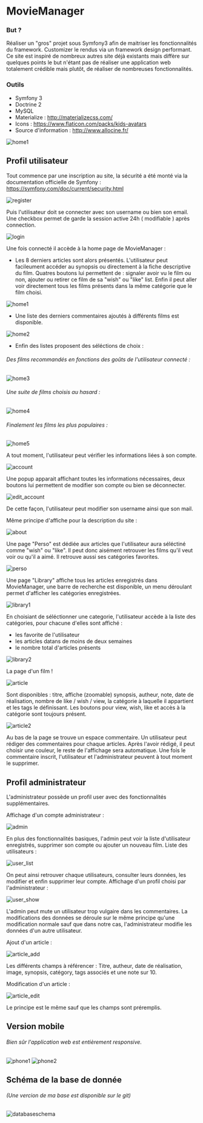MovieManager
========================

### But ?

Réaliser un "gros" projet sous Symfony3 afin de maitriser les fonctionnalités du framework. Customizer le rendus via un framework design performant. Ce site est inspiré de nombreux autres site déjà existants mais diffère sur quelques points le but n'étant pas de réaliser une application web totalement crédible mais plutôt, de réaliser de nombreuses fonctionnalités.

### Outils

- Symfony 3
- Doctrine 2
- MySQL
- Materialize : http://materializecss.com/
- Icons : https://www.flaticon.com/packs/kids-avatars
- Source d'information : http://www.allocine.fr/

![home1](https://user-images.githubusercontent.com/15357887/33442415-6a16d752-d5f5-11e7-85be-7e290b9d8c88.PNG)

## Profil utilisateur

Tout commence par une inscription au site, la sécurité a été monté via la documentation officielle de Symfony : https://symfony.com/doc/current/security.html


![register](https://user-images.githubusercontent.com/15357887/33441116-2cb647d8-d5f2-11e7-8a87-c78dbd35958d.PNG)

Puis l'utilisateur doit se connecter avec son username ou bien son email. Une checkbox permet de garde la session active 24h ( modifiable ) après connection.

![login](https://user-images.githubusercontent.com/15357887/33441110-27abe23e-d5f2-11e7-8473-766b4ffc76c3.PNG)

Une fois connecté il accède à la home page de MovieManager :

- Les 8 derniers articles sont alors présentés. L'utilisateur peut facileument accéder au synopsis ou directement à la fiche descriptive du film. Quatres boutons lui permettent de : signaler avoir vu le film ou non, ajouter ou retirer ce film de sa "wish" ou "like" list. Enfin il peut aller voir directement tous les films présents dans la même catégorie que le film choisi.

![home1](https://user-images.githubusercontent.com/15357887/33442415-6a16d752-d5f5-11e7-85be-7e290b9d8c88.PNG)

- Une liste des derniers commentaires ajoutés à différents films est disponible.

![home2](https://user-images.githubusercontent.com/15357887/33441937-30e48476-d5f4-11e7-939d-578d952c0f09.PNG)

- Enfin des listes proposent des séléctions de choix :
###### Des films recommandés en fonctions des goûts de l'utilisateur connecté :
![home3](https://user-images.githubusercontent.com/15357887/33441938-30fda0a0-d5f4-11e7-9934-6f6403360ac9.PNG)

###### Une suite de films choisis au hasard :
![home4](https://user-images.githubusercontent.com/15357887/33441939-3119fffc-d5f4-11e7-8328-2c6fa8bd6c0a.PNG)

###### Finalement les films les plus populaires :
![home5](https://user-images.githubusercontent.com/15357887/33441940-313a3a10-d5f4-11e7-8177-7f1ea5f3b8ca.PNG)

A tout moment, l'utilisateur peut vérifier les informations liées à son compte.

![account](https://user-images.githubusercontent.com/15357887/33441925-2f85cbee-d5f4-11e7-8be1-0223e45d8e17.PNG)

Une popup apparait affichant toutes les informations nécessaires, deux boutons lui permettent de modifier son compte ou bien se déconnecter.

![edit_account](https://user-images.githubusercontent.com/15357887/33441935-30c5b1e0-d5f4-11e7-9879-154bee25ca97.PNG)

De cette façon, l'utilisateur peut modifier son username ainsi que son mail.

Même principe d'affiche pour la description du site :

![about](https://user-images.githubusercontent.com/15357887/33441924-2f6adc4e-d5f4-11e7-91d1-3dc89f6049ac.PNG)

Une page "Perso" est dédiée aux articles que l'utilisateur aura séléctiné comme "wish" ou "like". Il peut donc aisément retrouver les films qu'il veut voir ou qu'il a aimé. Il retrouve aussi ses catégories favorites.

![perso](https://user-images.githubusercontent.com/15357887/33441945-31891dec-d5f4-11e7-8ac4-bda07c9a8202.PNG)

Une page "Library" affiche tous les articles enregistrés dans MovieManager, une barre de recherche est disponible, un menu déroulant permet d'afficher les catégories enregistrées.

![library1](https://user-images.githubusercontent.com/15357887/33441942-3157c738-d5f4-11e7-865a-9b555fe5edcc.PNG)

En choisiant de séléctionner une categorie, l'utilisateur accède à la liste des catégories, pour chacune d'elles sont affiché :
- les favorite de l'utilisateur
- les articles datans de moins de deux semaines
- le nombre total d'articles présents

![library2](https://user-images.githubusercontent.com/15357887/33441943-316dd726-d5f4-11e7-9a4f-2b5122572b78.PNG)

La page d'un film !

![article](https://user-images.githubusercontent.com/15357887/33441928-2fcf50de-d5f4-11e7-8d16-24075dbd8165.PNG)

Sont disponibles : titre, affiche (zoomable) synopsis, autheur, note, date de réalisation, nombre de like / wish / view, la catégorie à laquelle il appartient et les tags le définissant. Les boutons pour view, wish, like et accès à la catégorie sont toujours présent.

![article2](https://user-images.githubusercontent.com/15357887/33479103-1f994f6a-d68c-11e7-8167-0da0cd297e1e.PNG)

Au bas de la page se trouve un espace commentaire. Un utilisateur peut rédiger des commentaires pour chaque articles. Après l'avoir rédigé, il peut choisir une couleur, le reste de l'affichage sera automatique. Une fois le commentaire inscrit, l'utilisateur et l'administrateur peuvent à tout moment le supprimer.

## Profil administrateur

L'administrateur possède un profil user avec des fonctionnalités supplémentaires.

Affichage d'un compte administrateur :

![admin](https://user-images.githubusercontent.com/15357887/33441927-2fb78738-d5f4-11e7-9394-2cd27c2c3a3f.PNG)

En plus des fonctionnalités basiques, l'admin peut voir la liste d'utilisateur enregistrés, supprimer son compte ou ajouter un nouveau film.
Liste des utilisateurs :

![user_list](https://user-images.githubusercontent.com/15357887/33441922-2f3ed892-d5f4-11e7-9209-cdd3a10e1fca.PNG)

On peut ainsi retrouver chaque utilisateurs, consulter leurs données, les modifier et enfin supprimer leur compte.
Affichage d'un profil choisi par l'administrateur :

![user_show](https://user-images.githubusercontent.com/15357887/33441923-2f54fbe0-d5f4-11e7-9a04-7400aae287be.PNG)

L'admin peut mute un utilisateur trop vulgaire dans les commentaires. La modifications des données se déroule sur le même principe qu'une modification normale sauf que dans notre cas, l'administrateur modifie les données d'un autre utilisateur.

Ajout d'un article :

![article_add](https://user-images.githubusercontent.com/15357887/33441929-2fe7867c-d5f4-11e7-83d3-fd1c960571e6.PNG)

Les différents champs à référencer : Titre, autheur, date de réalisation, image, synopsis, catégory, tags associés et une note sur 10.

Modification d'un article :

![article_edit](https://user-images.githubusercontent.com/15357887/33441930-2ffe9a88-d5f4-11e7-8469-32bad5b7a295.PNG)

Le principe est le même sauf que les champs sont préremplis.

## Version mobile

###### Bien sûr l'application web est entièrement responsive.

![phone1](https://user-images.githubusercontent.com/15357887/33441947-319fbed0-d5f4-11e7-9c13-200087b2dde0.PNG)      ![phone2](https://user-images.githubusercontent.com/15357887/33441921-2f205cbe-d5f4-11e7-9d9e-42352794c0f4.PNG)

## Schéma de la base de donnée

###### (Une vercion de ma base est disponible sur le git)
![databaseschema](https://user-images.githubusercontent.com/15357887/33441934-30a8069a-d5f4-11e7-957a-1ea39d6a0597.PNG)



